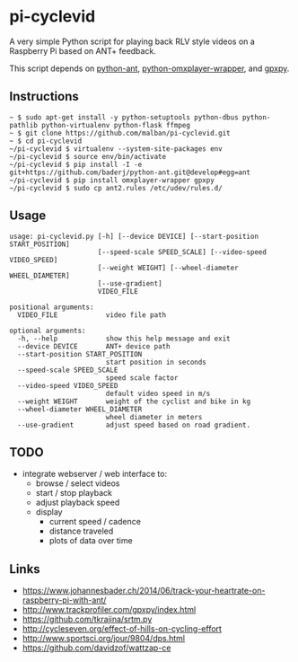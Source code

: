 # pi-cyclevid

A very simple Python script for playing back RLV style videos on a Raspberry Pi based on ANT+ feedback.

This script depends on [python-ant](https://github.com/baderj/python-ant), [python-omxplayer-wrapper](https://github.com/willprice/python-omxplayer-wrapper), and [gpxpy](https://github.com/tkrajina/gpxpy).

## Instructions

```
~ $ sudo apt-get install -y python-setuptools python-dbus python-pathlib python-virtualenv python-flask ffmpeg
~ $ git clone https://github.com/malban/pi-cyclevid.git
~ $ cd pi-cyclevid 
~/pi-cyclevid $ virtualenv --system-site-packages env
~/pi-cyclevid $ source env/bin/activate
~/pi-cyclevid $ pip install -I -e git+https://github.com/baderj/python-ant.git@develop#egg=ant
~/pi-cyclevid $ pip install omxplayer-wrapper gpxpy
~/pi-cyclevid $ sudo cp ant2.rules /etc/udev/rules.d/
```
## Usage

```
usage: pi-cyclevid.py [-h] [--device DEVICE] [--start-position START_POSITION]
                      [--speed-scale SPEED_SCALE] [--video-speed VIDEO_SPEED]
                      [--weight WEIGHT] [--wheel-diameter WHEEL_DIAMETER]
                      [--use-gradient]
                      VIDEO_FILE

positional arguments:
  VIDEO_FILE            video file path

optional arguments:
  -h, --help            show this help message and exit
  --device DEVICE       ANT+ device path
  --start-position START_POSITION
                        start position in seconds
  --speed-scale SPEED_SCALE
                        speed scale factor
  --video-speed VIDEO_SPEED
                        default video speed in m/s
  --weight WEIGHT       weight of the cyclist and bike in kg
  --wheel-diameter WHEEL_DIAMETER
                        wheel diameter in meters
  --use-gradient        adjust speed based on road gradient.
```

## TODO
* integrate webserver / web interface to:
  * browse / select videos
  * start / stop playback
  * adjust playback speed
  * display
    * current speed / cadence
    * distance traveled
    * plots of data over time
    

## Links
* https://www.johannesbader.ch/2014/06/track-your-heartrate-on-raspberry-pi-with-ant/
* http://www.trackprofiler.com/gpxpy/index.html
* https://github.com/tkrajina/srtm.py
* http://cycleseven.org/effect-of-hills-on-cycling-effort
* http://www.sportsci.org/jour/9804/dps.html
* https://github.com/davidzof/wattzap-ce

